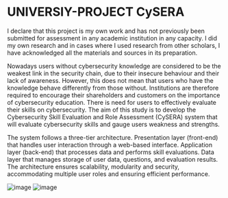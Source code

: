 # UNIVERSIY-PROJECT CySERA
I declare that this project is my own work and has not previously been submitted for assessment in any academic institution in any capacity. I did my own research and in cases where I used research from other scholars, I have acknowledged all the materials and sources in its preparation. 

Nowadays users without cybersecurity knowledge are considered to be the weakest link in the security chain, due to their insecure behaviour and their lack of awareness. However, this does not mean that users who have the knowledge behave differently from those without.   Institutions are therefore required to encourage their shareholders and customers on the importance of cybersecurity education. There is need for users to effectively evaluate their skills on cybersecurity. The aim of this study is to develop the Cybersecurity Skill Evaluation and Role Assessment (CySERA) system that will evaluate cybersecurity skills and gauge users weakness and strengths. 

The system follows a three-tier architecture. Presentation layer (front-end) that handles user interaction through a web-based interface. Application layer (back-end) that processes data and performs skill evaluations. Data layer that manages storage of user data, questions, and evaluation results. 
The architecture ensures scalability, modularity and security, accommodating multiple user roles and ensuring efficient performance. 

![image](https://github.com/user-attachments/assets/c097c6e9-3e5f-4300-91ee-7dd4aba17b45)
![image](https://github.com/user-attachments/assets/a2025978-1490-4050-8ccd-1ff1e1c89bc4)

